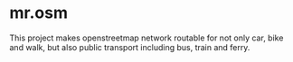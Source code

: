 mr.osm
======

This project makes openstreetmap network routable for not only car, bike and walk, but also public transport including bus, train and ferry.